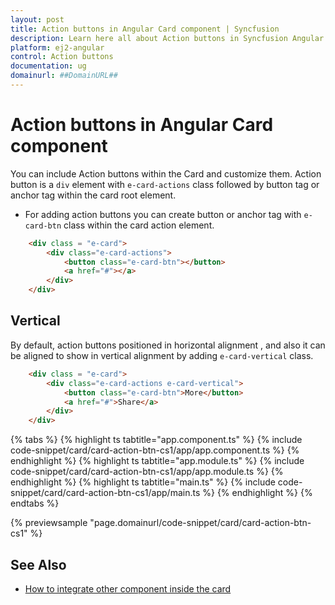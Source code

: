 ```yaml
---
layout: post
title: Action buttons in Angular Card component | Syncfusion
description: Learn here all about Action buttons in Syncfusion Angular Card component of Syncfusion Essential JS 2 and more.
platform: ej2-angular
control: Action buttons 
documentation: ug
domainurl: ##DomainURL##
---
```


# Action buttons in Angular Card component

You can include Action buttons within the Card and customize them. Action button is a `div` element with `e-card-actions` class followed by button tag or anchor tag within the card root element.

* For adding action buttons you can create button or anchor tag with `e-card-btn` class within the card action element.

```html
    <div class = "e-card">
        <div class="e-card-actions">
            <button class="e-card-btn"></button>
            <a href="#"></a>
        </div>
    </div>
```

## Vertical

By default, action buttons positioned in horizontal alignment , and also it can be aligned to show in vertical alignment by adding `e-card-vertical` class.

```html
    <div class = "e-card">
        <div class="e-card-actions e-card-vertical">
            <button class="e-card-btn">More</button>
            <a href="#">Share</a>
        </div>
    </div>
```

{% tabs %}
{% highlight ts tabtitle="app.component.ts" %}
{% include code-snippet/card/card-action-btn-cs1/app/app.component.ts %}
{% endhighlight %}
{% highlight ts tabtitle="app.module.ts" %}
{% include code-snippet/card/card-action-btn-cs1/app/app.module.ts %}
{% endhighlight %}
{% highlight ts tabtitle="main.ts" %}
{% include code-snippet/card/card-action-btn-cs1/app/main.ts %}
{% endhighlight %}
{% endtabs %}
  
{% previewsample "page.domainurl/code-snippet/card/card-action-btn-cs1" %}

## See Also

* [How to integrate other component inside the card](./how-to/integrate-other-component-inside-the-card)
